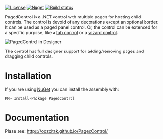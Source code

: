 [![License](http://img.shields.io/github/license/oozcitak/pagedcontrol.svg?style=flat-square)](https://opensource.org/licenses/MIT)
[![Nuget](https://img.shields.io/nuget/v/PagedControl.svg?style=flat-square)](https://www.nuget.org/packages/PagedControl)
[![Build status](https://ci.appveyor.com/api/projects/status/u00t9bmcisqit8q7?svg=true)](https://ci.appveyor.com/project/oozcitak/pagedcontrol)

PagedControl is a .NET control with multiple pages for hosting child controls. The control is devoid of any decorations except an optional border. It can be used as a paged panel control. Or, the control can be extended for a specific purpose, like a [tab control](https://github.com/oozcitak/TabControl) or a [wizard control](https://github.com/oozcitak/WizardControl).

![PagedControl in Designer](https://raw.githubusercontent.com/wiki/oozcitak/PagedControl/PagedControl.designer.png)

The control has full designer support for adding/removing pages and dragging child controls.

# Installation #

If you are using [NuGet](https://nuget.org/) you can install the assembly with:

`PM> Install-Package PagedControl`

# Documentation #

Plase see: https://oozcitak.github.io/PagedControl/
